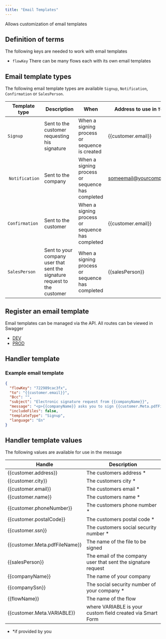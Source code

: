 ```yaml
---
title: "Email Templates"
---
```


Allows customization of email templates

## Definition of terms

The following keys are needed to work with email templates

- `flowKey` There can be many flows each with its own email templates

## Email template types

The following email template types are available `Signup`, `Notification`,
`Confirmation` or `SalesPerson`.

| Template type   |  Description                                                              | When                                             | Address to use in `To` field |
| --------------- | ------------------------------------------------------------------------- | ------------------------------------------------ | ---------------------------- |
| `Signup`        | Sent to the customer requesting his signature                             | When a signing process or sequence is created    | \{\{customer.email\}\}           |
|  `Notification` | Sent to the company                                                       | When a signing process or sequence has completed | someemail@yourcompany.com    |
| `Confirmation`  | Sent to the customer                                                      | When a signing process or sequence has completed | \{\{customer.email\}\}           |
| `SalesPerson`   | Sent to your company user that sent the signature request to the customer | When a signing process or sequence has completed | \{\{salesPerson\}\}              |

## Register an email template

Email templates can be managed via the API. All routes can be viewed in Swagger

- [DEV](https://onboardingdev.taktikal.is/api/swagger-ui/#/email%20template)
- [PROD](https://onboarding.taktikal.is/api/swagger-ui/#/email%20template)

## Handler template

### Example email template

```json
{
  "flowKey": "722989cac3fx",
  "to": "{{customer.email}}",
  "Bcc": "",
  "subject": "Electronic signature request from {{companyName}}",
  "message": "<p>{{companyName}} asks you to sign {{customer.Meta.pdfFileName}}</p>",
  "includeFiles": false,
  "templateType": "Signup",
  "language": "En"
}
```

## Handler template values

The following values are available for use in the message

| Handle                        |  Description                                                  |
| ----------------------------- | ------------------------------------------------------------- |
| \{\{customer.address\}\}          | The customers address \*                                      |
| \{\{customer.city\}\}             | The customers city \*                                         |
| \{\{customer.email\}\}            | The customers email \*                                        |
| \{\{customer.name\}\}             | The customers name \*                                         |
| \{\{customer.phoneNumber\}\}      | The customers phone number \*                                 |
| \{\{customer.postalCode\}\}       | The customers postal code \*                                  |
| \{\{customer.ssn\}\}              | The customers social security number \*                       |
| \{\{customer.Meta.pdfFileName\}\} | The name of the file to be signed                             |
| \{\{salesPerson\}\}               | The email of the company user that sent the signature request |
| \{\{companyName\}\}               | The name of your company                                      |
| \{\{companySsn\}\}                | The social security number of your company \*                 |
| \{\{flowName\}\}                  | The name of the flow                                          |
| \{\{customer.Meta.VARIABLE\}\}    | where VARIABLE is your custom field created via Smart Form    |

- \*if provided by you
